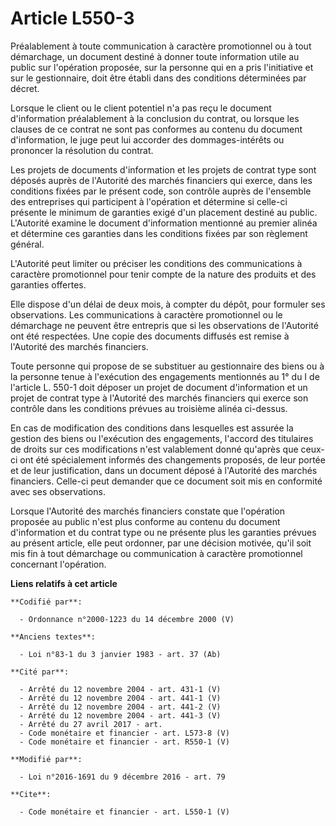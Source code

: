 # Article L550-3

Préalablement à toute communication à caractère promotionnel ou à tout démarchage, un document destiné à donner toute
information utile au public sur l'opération proposée, sur la personne qui en a pris l'initiative et sur le gestionnaire, doit
être établi dans des conditions déterminées par décret. 

Lorsque le client ou le client potentiel n'a pas reçu le document d'information préalablement à la conclusion du contrat, ou
lorsque les clauses de ce contrat ne sont pas conformes au contenu du document d'information, le juge peut lui accorder des
dommages-intérêts ou prononcer la résolution du contrat. 

Les projets de documents d'information et les projets de contrat type sont déposés auprès de l'Autorité des marchés
financiers qui exerce, dans les conditions fixées par le présent code, son contrôle auprès de l'ensemble des entreprises qui
participent à l'opération et détermine si celle-ci présente le minimum de garanties exigé d'un placement destiné au public.
L'Autorité examine le document d'information mentionné au premier alinéa et détermine ces garanties dans les conditions
fixées par son règlement général.

L'Autorité peut limiter ou préciser les conditions des communications à caractère promotionnel pour tenir compte de la nature
des produits et des garanties offertes. 

Elle dispose d'un délai de deux mois, à compter du dépôt, pour formuler ses observations. Les communications à caractère
promotionnel ou le démarchage ne peuvent être entrepris que si les observations de l'Autorité ont été respectées. Une copie
des documents diffusés est remise à l'Autorité des marchés financiers. 

Toute personne qui propose de se substituer au gestionnaire des biens ou à la personne tenue à l'exécution des engagements
mentionnés au 1° du I de l'article L. 550-1 doit déposer un projet de document d'information et un projet de contrat type à
l'Autorité des marchés financiers qui exerce son contrôle dans les conditions prévues au troisième alinéa ci-dessus. 

En cas de modification des conditions dans lesquelles est assurée la gestion des biens ou l'exécution des engagements,
l'accord des titulaires de droits sur ces modifications n'est valablement donné qu'après que ceux-ci ont été spécialement
informés des changements proposés, de leur portée et de leur justification, dans un document déposé à l'Autorité des marchés
financiers. Celle-ci peut demander que ce document soit mis en conformité avec ses observations. 

Lorsque l'Autorité des marchés financiers constate que l'opération proposée au public n'est plus conforme au contenu du
document d'information et du contrat type ou ne présente plus les garanties prévues au présent article, elle peut ordonner,
par une décision motivée, qu'il soit mis fin à tout démarchage ou communication à caractère promotionnel concernant
l'opération.

**Liens relatifs à cet article**

	**Codifié par**:

	  - Ordonnance n°2000-1223 du 14 décembre 2000 (V)

	**Anciens textes**:

	  - Loi n°83-1 du 3 janvier 1983 - art. 37 (Ab)

	**Cité par**:

	  - Arrêté du 12 novembre 2004 - art. 431-1 (V)
	  - Arrêté du 12 novembre 2004 - art. 441-1 (V)
	  - Arrêté du 12 novembre 2004 - art. 441-2 (V)
	  - Arrêté du 12 novembre 2004 - art. 441-3 (V)
	  - Arrêté du 27 avril 2017 - art.
	  - Code monétaire et financier - art. L573-8 (V)
	  - Code monétaire et financier - art. R550-1 (V)

	**Modifié par**:

	  - Loi n°2016-1691 du 9 décembre 2016 - art. 79

	**Cite**:

	  - Code monétaire et financier - art. L550-1 (V)
